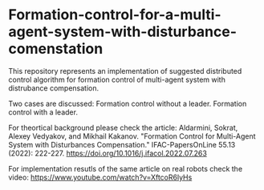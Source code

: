 # Formation-control-for-a-multi-agent-system-with-disturbance-comenstation
This repository represents an implementation of suggested distributed control algorithm for formation control of multi-agent system with distrubance compensation.

Two cases are discussed: Formation control without a leader. Formation control with a leader. 

For theortical background please check the article: Aldarmini, Sokrat, Alexey Vedyakov, and Mikhail Kakanov. "Formation Control for Multi-Agent System with Disturbances Compensation." IFAC-PapersOnLine 55.13 (2022): 222-227. https://doi.org/10.1016/j.ifacol.2022.07.263

For implementation resutls of the same article on real robots check the video: https://www.youtube.com/watch?v=XftcoR6lyHs
